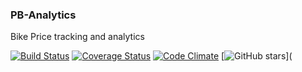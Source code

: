 ### PB-Analytics 
Bike Price tracking and analytics

[![Build Status](https://travis-ci.org/PB-Analytics/PB-Analytics.svg?branch=master)](https://travis-ci.org/PB-Analytics/PB-Analytics)
[![Coverage Status](https://coveralls.io/repos/PB-Analytics/PB-Analytics/badge.svg?branch=master)](https://coveralls.io/r/PB-Analytics/PB-Analytics?branch=master)
[![Code Climate](https://codeclimate.com/github/PB-Analytics/PB-Analytics/badges/gpa.svg)](https://codeclimate.com/github/PB-Analytics/PB-Analytics)
[![GitHub stars](https://img.shields.io/github/stars/PB-Analytics/PB-Analytics.svg)](